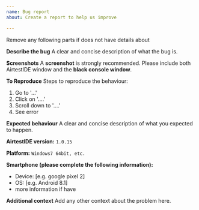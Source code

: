 ```yaml
---
name: Bug report
about: Create a report to help us improve

---
```


Remove any following parts if does not have details about

**Describe the bug**
A clear and concise description of what the bug is. 

**Screenshots**
A **screenshot** is strongly recommended. Please include both AirtestIDE window and the **black console window**.

**To Reproduce**
Steps to reproduce the behaviour:
1. Go to '...'
2. Click on '....'
3. Scroll down to '....'
4. See error

**Expected behaviour**
A clear and concise description of what you expected to happen.

**AirtestIDE version:** `1.0.15`

**Platform:** `Windows7 64bit, etc.`

**Smartphone (please complete the following information):**
 - Device: [e.g. google pixel 2]
 - OS: [e.g. Android 8.1]
 - more information if have

**Additional context**
Add any other context about the problem here.
